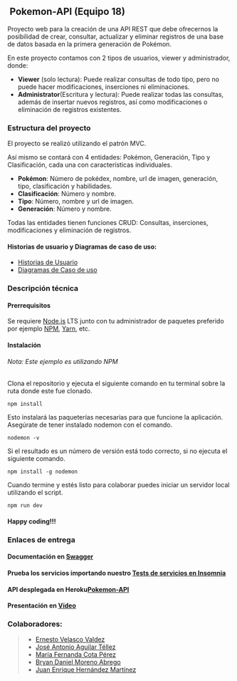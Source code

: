 ## ﻿ Pokemon-API (Equipo 18)

Proyecto web para la creación de una API REST  que debe ofrecernos la posibilidad de crear, consultar, actualizar y eliminar registros de una base de datos basada en la primera generación de Pokémon.

En este proyecto contamos con 2 tipos de usuarios, viewer y administrador, donde:

 - **Viewer** (solo lectura): Puede realizar consultas de todo tipo, pero no puede hacer modificaciones, inserciones ni eliminaciones.
 - **Administrator**(Escritura y lectura): Puede realizar todas las consultas, además de insertar nuevos registros, así como modificaciones o eliminación de registros existentes.

### Estructura del proyecto

El proyecto se realizó utilizando el patrón MVC.

Así mismo se contará con 4 entidades: Pokémon, Generación, Tipo y Clasificación, cada una con características individuales.

 - **Pokémon**: Número de pokédex, nombre, url de imagen, generación, tipo, clasificación y habilidades.
 - **Clasificación**: Número y nombre.
 - **Tipo**: Número, nombre y url de imagen.
 - **Generación**: Número y nombre.

Todas las entidades tienen funciones CRUD: Consultas, inserciones, modificaciones y eliminación de registros.
#### Historias de usuario y Diagramas de caso de uso:
- [Historias de Usuario](https://github.com/AbregoDev/pokemon-API/blob/main/Historias%20de%20usuario.md)
- [Diagramas de Caso de uso](https://miro.com/app/board/o9J_lzbh7-k=/)
 
### Descripción técnica 
#### Prerrequisitos

Se requiere [Node.js](https://nodejs.org/) LTS junto con tu administrador de paquetes preferido por ejemplo [NPM](https://npmjs.org/), [Yarn](https://yarnpkg.com/), etc.
#### Instalación
###### Nota: Este ejemplo es utilizando NPM
Clona el repositorio y ejecuta el siguiente comando en tu terminal sobre la ruta donde este fue clonado.

    npm install
Esto instalará las paqueterías necesarias para que funcione la aplicación.
Asegúrate de tener instalado nodemon con el comando.

    nodemon -v
 Si el resultado es un número de versión está todo correcto, si no ejecuta el siguiente comando.
 

    npm install -g nodemon
Cuando termine y estés listo para colaborar puedes iniciar un servidor local utilizando el script.

    npm run dev
#### Happy coding!!!

### Enlaces de entrega
#### Documentación en [Swagger](https://app.swaggerhub.com/apis-docs/pepetellez/pokemon-API/)

#### Prueba los servicios importando nuestro [Tests de servicios en Insomnia](https://github.com/AbregoDev/pokemon-API/blob/main/InsomniaServiceTest.json)

#### API desplegada en Heroku[Pokemon-API](https://pokemon-bedu.herokuapp.com/v1)

#### Presentación en [Vídeo](https://drive.google.com/file/d/1pJnQ3JMlkSD_C9buNWlRwg2Gbt_Dl4qp/view?usp=sharing) 

### Colaboradores:
> - [Ernesto Velasco Valdez](https://github.com/Ernestve)
> - [José Antonio Aguilar Téllez](https://github.com/pepetellez)
> - [María Fernanda Cota Pérez](https://github.com/mafer13cp)
> - [Bryan Daniel Moreno Abrego](https://github.com/AbregoDev)
> - [Juan Enrique Hernández Martínez](https://github.com/EnriqueHM)

